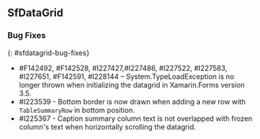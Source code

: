 ## SfDataGrid

### Bug Fixes
{: #sfdatagrid-bug-fixes}

* \#F142492, #F142528, #I227427,#I227486, #I227522, #I227583, #I227651, #F142591, #I228144 – System.TypeLoadException is no longer thrown when initializing the datagrid in Xamarin.Forms version 3.5.
* \#I223539 - Bottom border is now drawn when adding a new row with `TableSummaryRow` in bottom position.
* \#I225367 - Caption summary column text is not overlapped with frozen column's text when horizontally scrolling the datagrid.